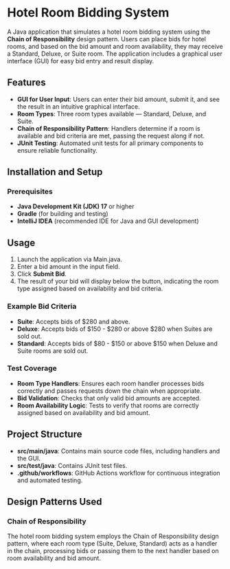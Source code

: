 
# Hotel Room Bidding System

A Java application that simulates a hotel room bidding system using the **Chain of Responsibility** design pattern. Users can place bids for hotel rooms, and based on the bid amount and room availability, they may receive a Standard, Deluxe, or Suite room. The application includes a graphical user interface (GUI) for easy bid entry and result display.

## Features

- **GUI for User Input**: Users can enter their bid amount, submit it, and see the result in an intuitive graphical interface.
- **Room Types**: Three room types available — Standard, Deluxe, and Suite.
- **Chain of Responsibility Pattern**: Handlers determine if a room is available and bid criteria are met, passing the request along if not.
- **JUnit Testing**: Automated unit tests for all primary components to ensure reliable functionality.

## Installation and Setup

### Prerequisites

- **Java Development Kit (JDK) 17** or higher
- **Gradle** (for building and testing)
- **IntelliJ IDEA** (recommended IDE for Java and GUI development)

## Usage

1. Launch the application via Main.java.
2. Enter a bid amount in the input field.
3. Click **Submit Bid**.
4. The result of your bid will display below the button, indicating the room type assigned based on availability and bid criteria.

### Example Bid Criteria

- **Suite**: Accepts bids of $280 and above.
- **Deluxe**: Accepts bids of $150 - $280 or above $280 when Suites are sold out.
- **Standard**: Accepts bids of $80 - $150 or above $150 when Deluxe and Suite rooms are sold out.

### Test Coverage

- **Room Type Handlers**: Ensures each room handler processes bids correctly and passes requests down the chain when appropriate.
- **Bid Validation**: Checks that only valid bid amounts are accepted.
- **Room Availability Logic**: Tests to verify that rooms are correctly assigned based on availability and bid amount.

## Project Structure

- **src/main/java**: Contains main source code files, including handlers and the GUI.
- **src/test/java**: Contains JUnit test files.
- **.github/workflows**: GitHub Actions workflow for continuous integration and automated testing.

## Design Patterns Used

### Chain of Responsibility

The hotel room bidding system employs the Chain of Responsibility design pattern, where each room type (Suite, Deluxe, Standard) acts as a handler in the chain, processing bids or passing them to the next handler based on room availability and bid amount.
